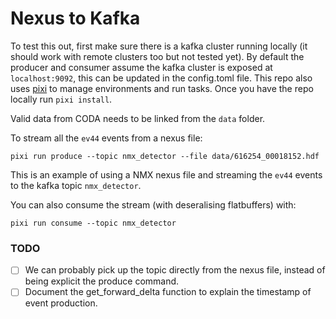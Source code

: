 # Nexus to Kafka

To test this out, first make sure there is a kafka cluster running locally (it should work with remote clusters too but not tested yet).
By default the producer and consumer assume the kafka cluster is exposed at `localhost:9092`, this can be updated in the config.toml file.
This repo also uses [pixi](https://pixi.sh/latest/) to manage environments and run tasks.
Once you have the repo locally run `pixi install`.

Valid data from CODA needs to be linked from the `data` folder.

To stream all the `ev44` events from a nexus file:

```
pixi run produce --topic nmx_detector --file data/616254_00018152.hdf
```

This is an example of using a NMX nexus file and streaming the `ev44` events to the kafka topic `nmx_detector`.

You can also consume the stream (with deseralising flatbuffers) with:

```
pixi run consume --topic nmx_detector
```

### TODO
- [ ] We can probably pick up the topic directly from the nexus file, instead of being explicit the produce command.
- [ ] Document the get_forward_delta function to explain the timestamp of event production.